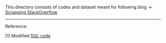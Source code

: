 This directory consists of codes and dataset meant for following blog -> [Scrapping StackOverflow](https://aivic.github.io/blogs/Scraping-StackOverflow/)


<hr>
Reference:

[1] Modified [SQL code](https://data.stackexchange.com/stackoverflow/query/952859/all-posts-by-user-with-markdown-and-html-content-plus-editors-and-status)
